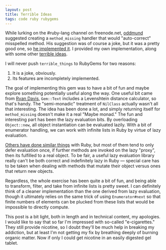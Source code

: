 ```yaml
---
layout: post
title: Terrible Ideas
tags: code ruby rubygems
---
```

While lurking on the #ruby-lang channel on freenode.net, 
[oddmund](https://github.com/jraregris) suggested creating a `method_missing`
handler that would "auto-correct" misspelled method.  His suggestion was of
course a joke, but it was a pretty good one, so
[he implemented it](https://github.com/jraregris/torispelling).  I provided
my own implementation, along with some other
[terrible ideas](https://github.com/iande/terrible_ideas).

I will never push `terrible_things` to RubyGems for two reasons:

1. It is a joke, obviously.
2. Its features are incompletely implemented.

The goal of implementing this gem was to have a bit of fun and maybe explore
something potentially useful along the way.  One useful bit came from
[Ryan Davis](http://blog.zenspider.com/), `Gem::Text` includes a Levenshtein
distance calculator, so that's handy.  The "semi-monadic" treatment of
`NilClass` actually wasn't all that interesting.  The idea has been done
a lot, and simply returning itself for `method_missing` doesn't make it
a real "Maybe monad." The fun and interesting part has been the lazy
evaluation bits.  By overloading `Object::new`, all object instantiation can
be evaluated lazily.  With a bit of enumerator handling, we can work with
infinite lists in Ruby by virtue of lazy evaluation. 

[Others have done similar things](https://rubygems.org/search?utf8=%E2%9C%93&query=lazy)
with Ruby, but most of them tend to only defer evaluation once, if further
methods are invoked on the lazy "proxy", then its fulfilled to a real object.
To be fair, a useful lazy evaluation library really can't be both correct and
indefinitely lazy in Ruby &mdash; special care has to be taken when dealing
with methods that mutate their object versus ones that return new objects.

Regardless, the whole exercise has been quite a bit of fun, and being able
to transform, filter, and take from infinite lists is pretty sweet.  I can
definitely think of a cleaner implementation than the one derived from lazy
evaluation, though it ultimately relies on the same trick of using
`Enumerator#next` so that finite numbers of elements can be plucked from
these lists that would be impossible to directly compute.

This post is a bit light, both in length and in technical content, my
apologies.  I would like to say that so far I'm impressed with so-called
"e-cigarettes."  They still provide nicotine, so I doubt they'll be much help
in breaking my addiction, but at least I'm not getting my fix by breathing
deeply of burning organic matter.  Now if only I could get nicotine in an
easily digested gel tablet.
